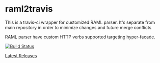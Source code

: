 # raml2travis

This is a travis-ci wrapper for customized RAML parser. It's separate from main repository in order to minimize changes and future merge conflicts.

RAML parser have custom HTTP verbs supported targeting hyper-facade.

[![Build Status](https://travis-ci.org/hypertino/raml2travis.svg?branch=master)](https://travis-ci.org/hypertino/raml2travis)

[ Latest Releases ](https://oss.sonatype.org/#nexus-search;gav~com.hypertino~service-config_*~~~)
